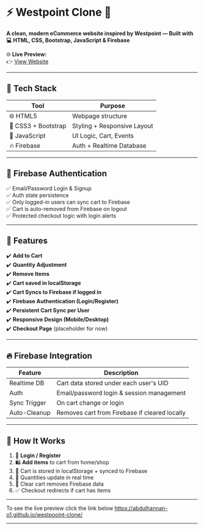 # ⚡ Westpoint Clone 🛒  
**A clean, modern eCommerce website inspired by Westpoint — Built with 💻 HTML, CSS, Bootstrap, JavaScript & Firebase**

🌐 **Live Preview:**  
👉 [View Website](https://abdulhannan-o1.github.io/westpooint-clone/)  

---

## 🧰 Tech Stack

| Tool             | Purpose                           |
|------------------|-----------------------------------|
| 🌐 HTML5          | Webpage structure                 |
| 🎨 CSS3 + Bootstrap | Styling + Responsive Layout      |
| 🧠 JavaScript     | UI Logic, Cart, Events            |
| 🔥 Firebase       | Auth + Realtime Database          |

---

## 🔐 Firebase Authentication

✅ Email/Password Login & Signup  
✅ Auth state persistence  
✅ Only logged-in users can sync cart to Firebase  
✅ Cart is auto-removed from Firebase on logout  
✅ Protected checkout logic with login alerts  

---

## 🛒 Features

✔️ **Add to Cart**  
✔️ **Quantity Adjustment**  
✔️ **Remove Items**  
✔️ **Cart saved in localStorage**  
✔️ **Cart Syncs to Firebase if logged in**  
✔️ **Firebase Authentication (Login/Register)**  
✔️ **Persistent Cart Sync per User**  
✔️ **Responsive Design (Mobile/Desktop)**  
✔️ **Checkout Page** (placeholder for now)

---

## 🔥 Firebase Integration

| Feature        | Description                                      |
|----------------|--------------------------------------------------|
| Realtime DB    | Cart data stored under each user's UID           |
| Auth           | Email/password login & session management        |
| Sync Trigger   | On cart change or login                          |
| Auto-Cleanup   | Removes cart from Firebase if cleared locally    |

---

## 🚀 How It Works

1. 👤 **Login / Register**
2. 🛍️ **Add items** to cart from home/shop
3. 💾 Cart is stored in localStorage + synced to Firebase
4. 🧮 Quantities update in real time
5. 🧹 Clear cart removes Firebase data
6. ✅ Checkout redirects if cart has items

---
To see the live preview click the link below 
https://abdulhannan-o1.github.io/westpooint-clone/

---

